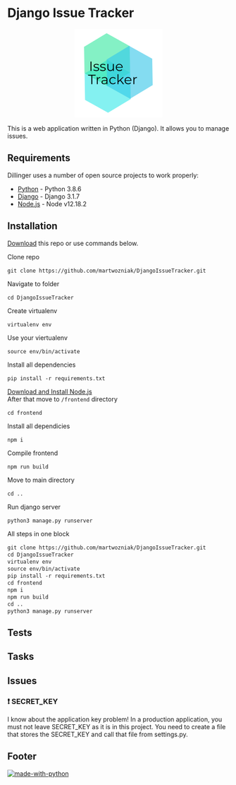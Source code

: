 # Django Issue Tracker
<p align="center">
  <img src="https://raw.githubusercontent.com/martwozniak/DjangoIssueTracker/master/logo.png" alt="Issue Tracker"/>
</p>

This is a web application written in Python (Django). It allows you to manage issues. 

## Requirements

Dillinger uses a number of open source projects to work properly:

- [Python](https://www.python.org/downloads/) - Python 3.8.6
- [Django](https://www.djangoproject.com/) - Django 3.1.7
- [Node.js](https://nodejs.org/en/) - Node v12.18.2

## Installation

[Download](https://github.com/martwozniak/DjangoIssueTracker.git) this repo or use commands below.

Clone repo
```
git clone https://github.com/martwozniak/DjangoIssueTracker.git 
```
Navigate to folder
```
cd DjangoIssueTracker  
```
Create virtualenv
```
virtualenv env  
```
Use your viertualenv
```
source env/bin/activate  
```
Install all dependencies
```
pip install -r requirements.txt  
```
[Download and Install Node.js](https://nodejs.org/en/)  
After that move to `/frontend` directory  
```
cd frontend
```
Install all dependicies
```
npm i
```
Compile frontend
```
npm run build
```
Move to main directory
```
cd ..
```

Run django server
```
python3 manage.py runserver  
```

All steps in one block
```
git clone https://github.com/martwozniak/DjangoIssueTracker.git  
cd DjangoIssueTracker  
virtualenv env  
source env/bin/activate  
pip install -r requirements.txt  
cd frontend
npm i  
npm run build
cd ..
python3 manage.py runserver  

```
## Tests

## Tasks

## Issues
### ❗ SECRET_KEY
I know about the application key problem! In a production application, you must not leave SECRET_KEY as it is in this project. You need to create a file that stores the SECRET_KEY and call that file from settings.py. 

## Footer

[![made-with-python](https://img.shields.io/badge/Made%20with-Python-1f425f.svg)](https://www.python.org/)
